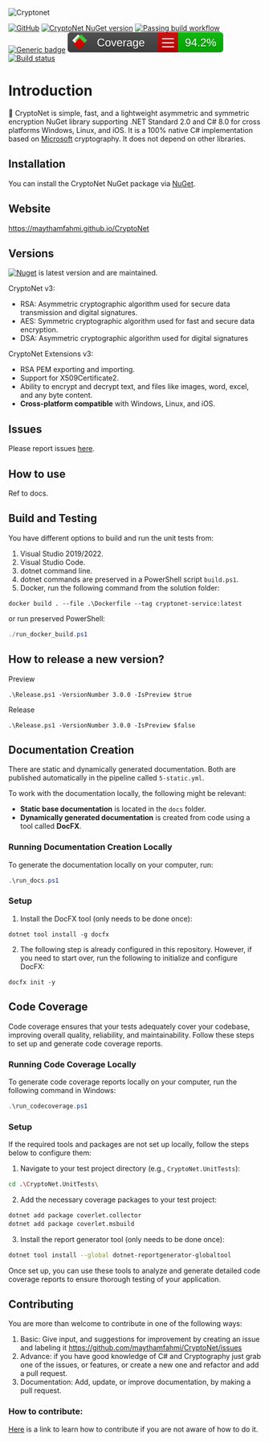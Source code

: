 ![Cryptonet](https://raw.githubusercontent.com/maythamfahmi/CryptoNet/main/img/CryptoNetLogo.svg)

[![GitHub](https://img.shields.io/github/license/maythamfahmi/cryptonet)](https://github.com/maythamfahmi/CryptoNet/blob/main/LICENSE)
[![CryptoNet NuGet version](https://img.shields.io/nuget/v/CryptoNet?color=blue)](https://www.nuget.org/packages/CryptoNet/)
[![Passing build workflow](https://github.com/maythamfahmi/CryptoNet/actions/workflows/1-ci.yml/badge.svg)](https://github.com/maythamfahmi/CryptoNet/actions/workflows/1-ci.yml)
[![Generic badge](https://img.shields.io/badge/support-.NET%20Standard%202.0-blue.svg)](https://github.com/maythamfahmi/CryptoNet)
![Code Coverage](./coverage-badge.svg)
[![Build status](https://ci.appveyor.com/api/projects/status/2bnos98bkfn18pko/branch/main?svg=true)](https://ci.appveyor.com/project/maythamfahmi/cryptonet/branch/main)

# Introduction
:rocket: CryptoNet is simple, fast, and a lightweight asymmetric and symmetric encryption NuGet library supporting .NET Standard 2.0 and C# 8.0 for cross platforms Windows, Linux, and iOS.
It is a 100% native C# implementation based on [Microsoft](https://docs.microsoft.com/en-us/dotnet/api/system.security.cryptography?view=net-8.0) cryptography.
It does not depend on other libraries.

## Installation

You can install the CryptoNet NuGet package via [NuGet](https://www.nuget.org/packages/CryptoNet).

## Website

https://maythamfahmi.github.io/CryptoNet

## Versions

[![Nuget](https://img.shields.io/nuget/v/cryptonet?style=social)](https://www.nuget.org/packages/CryptoNet/) is latest version and are maintained. 

CryptoNet v3:

- RSA: Asymmetric cryptographic algorithm used for secure data transmission and digital signatures.
- AES: Symmetric cryptographic algorithm used for fast and secure data encryption.
- DSA: Asymmetric cryptographic algorithm used for digital signatures

CryptoNet Extensions v3:

- RSA PEM exporting and importing.
- Support for X509Certificate2.
- Ability to encrypt and decrypt text, and files like images, word, excel, and any byte content.
- **Cross-platform compatible** with Windows, Linux, and iOS.

## Issues

Please report issues [here](https://github.com/maythamfahmi/CryptoNet/issues).

## How to use
Ref to docs.

## Build and Testing
You have different options to build and run the unit tests from:
 1. Visual Studio 2019/2022.
 2. Visual Studio Code.
 3. dotnet command line.
 4. dotnet commands are preserved in a PowerShell script ```build.ps1```.
 5. Docker, run the following command from the solution folder:

```
docker build . --file .\Dockerfile --tag cryptonet-service:latest
```

or run preserved PowerShell:

```powershell
./run_docker_build.ps1
```

## How to release a new version?

Preview
```
.\Release.ps1 -VersionNumber 3.0.0 -IsPreview $true
```

Release
```
.\Release.ps1 -VersionNumber 3.0.0 -IsPreview $false
```

## Documentation Creation

There are static and dynamically generated documentation. Both are published automatically in the pipeline called `5-static.yml`.

To work with the documentation locally, the following might be relevant:

- **Static base documentation** is located in the `docs` folder.
- **Dynamically generated documentation** is created from code using a tool called **DocFX**.

### Running Documentation Creation Locally

To generate the documentation locally on your computer, run:

```powershell
.\run_docs.ps1
```

### Setup

1. Install the DocFX tool (only needs to be done once):

```
dotnet tool install -g docfx
```

2. The following step is already configured in this repository. However, if you need to start over, run the following to initialize and configure DocFX:

```
docfx init -y
```

## Code Coverage

Code coverage ensures that your tests adequately cover your codebase, improving overall quality, reliability, and maintainability. Follow these steps to set up and generate code coverage reports.

### Running Code Coverage Locally

To generate code coverage reports locally on your computer, run the following command in Windows:

```powershell
.\run_codecoverage.ps1
```

### Setup

If the required tools and packages are not set up locally, follow the steps below to configure them:

1. Navigate to your test project directory (e.g., `CryptoNet.UnitTests`):

```bash
cd .\CryptoNet.UnitTests\
```

2. Add the necessary coverage packages to your test project:

```bash
dotnet add package coverlet.collector
dotnet add package coverlet.msbuild
```

3. Install the report generator tool (only needs to be done once):

```bash
dotnet tool install --global dotnet-reportgenerator-globaltool
```

Once set up, you can use these tools to analyze and generate detailed code coverage reports to ensure thorough testing of your application.

## Contributing

You are more than welcome to contribute in one of the following ways:

1. Basic: Give input, and suggestions for improvement by creating an issue and labeling it https://github.com/maythamfahmi/CryptoNet/issues
2. Advance: if you have good knowledge of C# and Cryptography just grab one of the issues, or features, or create a new one and refactor and add a pull request.
3. Documentation: Add, update, or improve documentation, by making a pull request.

### How to contribute:

[Here](https://www.dataschool.io/how-to-contribute-on-github/) is a link to learn how to contribute if you are not aware of how to do it.

